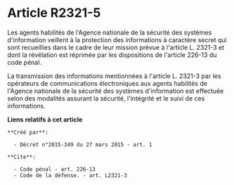 # Article R2321-5

Les agents habilités de l'Agence nationale de la sécurité des systèmes d'information veillent à la protection des
informations à caractère secret qui sont recueillies dans le cadre de leur mission prévue à l'article L. 2321-3 et dont la
révélation est réprimée par les dispositions de l'article 226-13 du code pénal. 

La transmission des informations mentionnées à l'article L. 2321-3 par les opérateurs de communications électroniques aux
agents habilités de l'Agence nationale de la sécurité des systèmes d'information est effectuée selon des modalités assurant
la sécurité, l'intégrité et le suivi de ces informations.

**Liens relatifs à cet article**

	**Créé par**:

	  - Décret n°2015-349 du 27 mars 2015 - art. 1

	**Cite**:

	  - Code pénal - art. 226-13
	  - Code de la défense. - art. L2321-3
